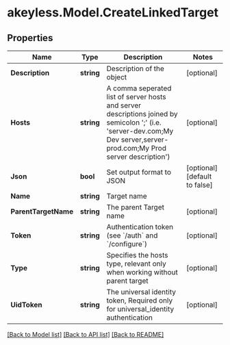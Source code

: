 # akeyless.Model.CreateLinkedTarget

## Properties

Name | Type | Description | Notes
------------ | ------------- | ------------- | -------------
**Description** | **string** | Description of the object | [optional] 
**Hosts** | **string** | A comma seperated list of server hosts and server descriptions joined by semicolon &#39;;&#39; (i.e. &#39;server-dev.com;My Dev server,server-prod.com;My Prod server description&#39;) | [optional] 
**Json** | **bool** | Set output format to JSON | [optional] [default to false]
**Name** | **string** | Target name | 
**ParentTargetName** | **string** | The parent Target name | [optional] 
**Token** | **string** | Authentication token (see &#x60;/auth&#x60; and &#x60;/configure&#x60;) | [optional] 
**Type** | **string** | Specifies the hosts type, relevant only when working without parent target | [optional] 
**UidToken** | **string** | The universal identity token, Required only for universal_identity authentication | [optional] 

[[Back to Model list]](../README.md#documentation-for-models) [[Back to API list]](../README.md#documentation-for-api-endpoints) [[Back to README]](../README.md)

